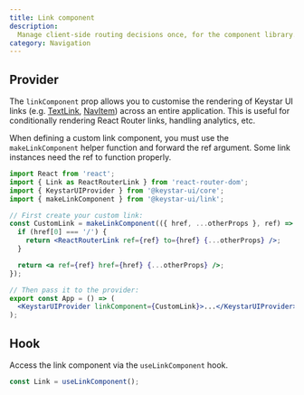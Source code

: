 ```yaml
---
title: Link component
description:
  Manage client-side routing decisions once, for the component library.
category: Navigation
---
```


## Provider

The `linkComponent` prop allows you to customise the rendering of Keystar UI links
(e.g. [TextLink](/package/link/text-link), [NavItem](/package/nav-list)) across
an entire application. This is useful for conditionally rendering React Router
links, handling analytics, etc.

When defining a custom link component, you must use the `makeLinkComponent`
helper function and forward the ref argument. Some link instances need the ref
to function properly.

```jsx
import React from 'react';
import { Link as ReactRouterLink } from 'react-router-dom';
import { KeystarUIProvider } from '@keystar-ui/core';
import { makeLinkComponent } from '@keystar-ui/link';

// First create your custom link:
const CustomLink = makeLinkComponent(({ href, ...otherProps }, ref) => {
  if (href[0] === '/') {
    return <ReactRouterLink ref={ref} to={href} {...otherProps} />;
  }

  return <a ref={ref} href={href} {...otherProps} />;
});

// Then pass it to the provider:
export const App = () => (
  <KeystarUIProvider linkComponent={CustomLink}>...</KeystarUIProvider>
);
```

## Hook

Access the link component via the `useLinkComponent` hook.

```jsx
const Link = useLinkComponent();
```
